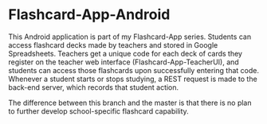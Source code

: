 # Flashcard-App-Android

This Android application is part of my Flashcard-App series. Students can access flashcard decks made by teachers and stored in Google Spreadsheets. Teachers get a unique code for each deck of cards they register on the teacher web interface (Flashcard-App-TeacherUI), and students can access those flashcards upon successfully entering that code. Whenever a student starts or stops studying, a REST request is made to the back-end server, which records that student action.

The difference between this branch and the master is that there is no plan to further develop school-specific flashcard capability.
